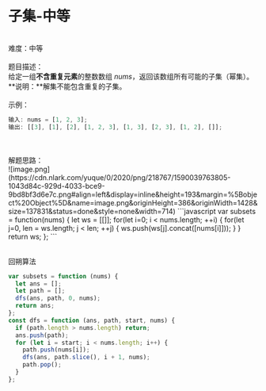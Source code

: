 # 子集-中等

<br />难度：中等<br />
<br />题目描述：<br />给定一组**不含重复元素**的整数数组 _nums_，返回该数组所有可能的子集（幂集）。<br />**说明：**解集不能包含重复的子集。<br />
<br />示例：

```javascript
输入: nums = [1, 2, 3];
输出: [[3], [1], [2], [1, 2, 3], [1, 3], [2, 3], [1, 2], []];
```

<br />
<br />解题思路：<br />![image.png](https://cdn.nlark.com/yuque/0/2020/png/218767/1590039763805-1043d84c-929d-4033-bce9-9bd8bf3d6e7c.png#align=left&display=inline&height=193&margin=%5Bobject%20Object%5D&name=image.png&originHeight=386&originWidth=1428&size=137831&status=done&style=none&width=714)
```javascript
var subsets = function(nums) {
    let ws = [[]];
    for(let i=0; i < nums.length; ++i) {
        for(let j=0, len = ws.length; j < len; ++j) {
            ws.push(ws[j].concat([nums[i]]));
        }
    }
    return ws;
};
```

<br />回朔算法

```javascript
var subsets = function (nums) {
  let ans = [];
  let path = [];
  dfs(ans, path, 0, nums);
  return ans;
};
const dfs = function (ans, path, start, nums) {
  if (path.length > nums.length) return;
  ans.push(path);
  for (let i = start; i < nums.length; i++) {
    path.push(nums[i]);
    dfs(ans, path.slice(), i + 1, nums);
    path.pop();
  }
};
```
